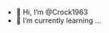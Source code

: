 - 👋 Hi, I’m @Crock1963 
- 🌱 I’m currently learning ...
<!---
Crock1963/Crock1963 is a ✨ special ✨ repository because its `README.md` (this file) appears on your GitHub profile.
You can click the Preview link to take a look at your changes.
--->
